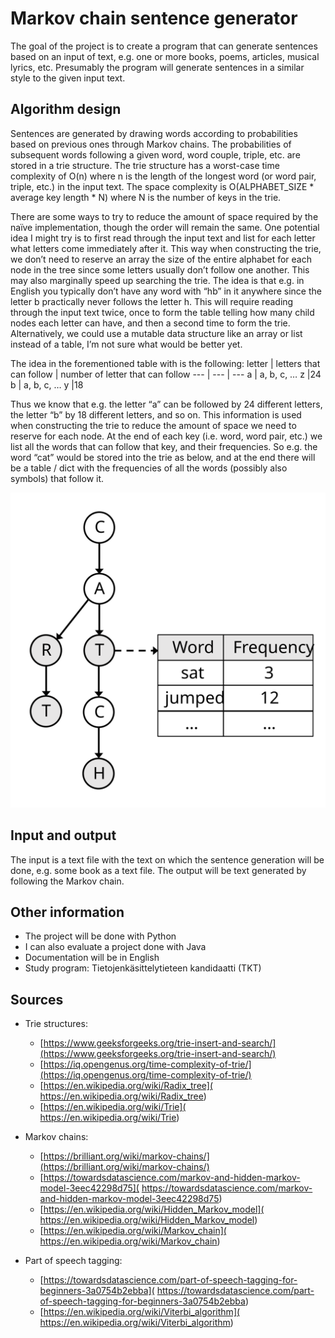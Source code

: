 # Markov chain sentence generator
The goal of the project is to create a program that can generate sentences based on an input of text, e.g. one or more books, poems, articles, musical lyrics, etc. Presumably the program will generate sentences in a similar style to the given input text.

## Algorithm design
Sentences are generated by drawing words according to probabilities based on previous ones through Markov chains. The probabilities of subsequent words following a given word, word couple, triple, etc. are stored in a trie structure. The trie structure has a worst-case time complexity of O(n) where n is the length of the longest word (or word pair, triple, etc.) in the input text. The space complexity is O(ALPHABET_SIZE * average key length * N) where N is the number of keys in the trie.

There are some ways to try to reduce the amount of space required by the naïve implementation, though the order will remain the same. One potential idea I might try is to first read through the input text and list for each letter what letters come immediately after it. This way when constructing the trie, we don’t need to reserve an array the size of the entire alphabet for each node in the tree since some letters usually don’t follow one another. This may also marginally speed up searching the trie. The idea is that e.g. in English you typically don’t have any word with “hb” in it anywhere since the letter b practically never follows the letter h. This will require reading through the input text twice, once to form the table telling how many child nodes each letter can have, and then a second time to form the trie. Alternatively, we could use a mutable data structure like an array or list instead of a table, I’m not sure what would be better yet.

The idea in the forementioned table with is the following:
letter | letters that can follow | number of letter that can follow
--- | --- | ---
a | a, b, c, … z |24
b | a, b, c, … y |18

Thus we know that e.g. the letter “a” can be followed by 24 different letters, the letter “b” by 18 different letters, and so on. This information is used when constructing the trie to reduce the amount of space we need to reserve for each node. At the end of each key (i.e. word, word pair, etc.) we list all the words that can follow that key, and their frequencies. So e.g. the word “cat” would be stored into the trie as below, and at the end there will be a table / dict with the frequencies of all the words (possibly also symbols) that follow it.

![trie_structure](./pics/trie_structure.svg)

## Input and output
The input is a text file with the text on which the sentence generation will be done, e.g. some book as a text file. The output will be text generated by following the Markov chain.

## Other information
- The project will be done with Python
- I can also evaluate a project done with Java
- Documentation will be in English
- Study program: Tietojenkäsittelytieteen kandidaatti (TKT)


## Sources
- Trie structures:
	- [https://www.geeksforgeeks.org/trie-insert-and-search/](https://www.geeksforgeeks.org/trie-insert-and-search/)
	- [https://iq.opengenus.org/time-complexity-of-trie/](https://iq.opengenus.org/time-complexity-of-trie/)
	- [https://en.wikipedia.org/wiki/Radix_tree]( https://en.wikipedia.org/wiki/Radix_tree)
	- [https://en.wikipedia.org/wiki/Trie]( https://en.wikipedia.org/wiki/Trie)

- Markov chains:
	- [https://brilliant.org/wiki/markov-chains/](https://brilliant.org/wiki/markov-chains/)
	- [https://towardsdatascience.com/markov-and-hidden-markov-model-3eec42298d75]( https://towardsdatascience.com/markov-and-hidden-markov-model-3eec42298d75)
	- [https://en.wikipedia.org/wiki/Hidden_Markov_model]( https://en.wikipedia.org/wiki/Hidden_Markov_model)
	- [https://en.wikipedia.org/wiki/Markov_chain]( https://en.wikipedia.org/wiki/Markov_chain)

- Part of speech tagging:
	- [https://towardsdatascience.com/part-of-speech-tagging-for-beginners-3a0754b2ebba]( https://towardsdatascience.com/part-of-speech-tagging-for-beginners-3a0754b2ebba)
	- [https://en.wikipedia.org/wiki/Viterbi_algorithm]( https://en.wikipedia.org/wiki/Viterbi_algorithm)
